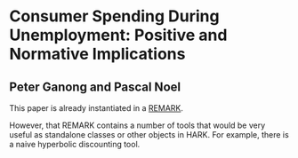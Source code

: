 # Consumer Spending During Unemployment: Positive and Normative Implications
## Peter Ganong and Pascal Noel

This paper is already instantiated in a [REMARK](https://github.com/econ-ark/REMARK/master/blob/REMARKs/GanongNoelUI.md).

However, that REMARK contains a number of tools that would be very useful as standalone classes or other objects 
in HARK. For example, there is a naive hyperbolic discounting tool. 

